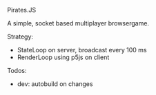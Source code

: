 Pirates.JS

A simple, socket based multiplayer browsergame. 

Strategy: 
 - StateLoop on server, broadcast every 100 ms
 - RenderLoop using p5js on client

Todos:
 - dev: autobuild on changes



